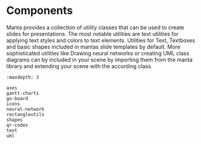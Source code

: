# Components

Manta provides a collection of utility classes that can be used to create slides for presentations.
The most notable utilities are text utilities for applying text styles and colors to text elements.
Utilities for Text, Textboxes and basic shapes included in mantas slide templates by default.
More sophisticated utilities like Drawing neural networks or creating UML class diagrams can by included in your 
scene by importing them from the manta library and extending your scene with the according class.

```{toctree}
:maxdepth: 3

axes
gantt-charts
go-board
icons
neural-network
rectangleutils
shapes
qr-codes
text
uml
```